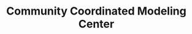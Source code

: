 ---
description: Resource for space weather models and related services
shortname: ccmc
timestamp: Fri, 04 Feb 2022 17:09:23 GMT
title: Community Coordinated Modeling Center
uuid: 4fb97d29-5d49-4695-98d6-4111eda2c930
website_link: https://ccmc.gsfc.nasa.gov/
---